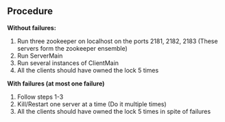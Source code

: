 Procedure
---------

**Without failures:**
1. Run three zookeeper on localhost on the ports 2181, 2182, 2183 (These servers form the zookeeper ensemble)
2. Run ServerMain
3. Run several instances of ClientMain
4. All the clients should have owned the lock 5 times

**With failures (at most one failure)**
1. Follow steps 1-3
2. Kill/Restart one server at a time (Do it multiple times)
3. All the clients should have owned the lock 5 times in spite of failures
